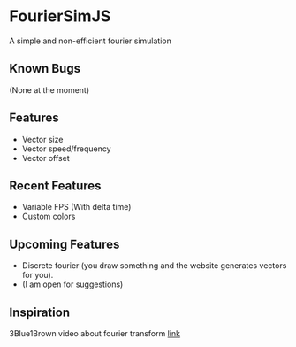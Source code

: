 # FourierSimJS
A simple and non-efficient fourier simulation
## Known Bugs
(None at the moment)
## Features
- Vector size
- Vector speed/frequency
- Vector offset
## Recent Features
- Variable FPS (With delta time)
- Custom colors
## Upcoming Features
- Discrete fourier (you draw something and the website generates vectors for you).
- (I am open for suggestions)
## Inspiration
3Blue1Brown video about fourier transform
[link](https://www.youtube.com/watch?v=r6sGWTCMz2k "link")